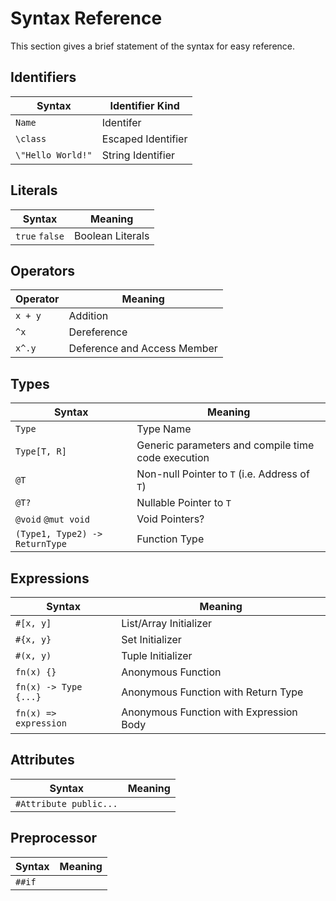 # Syntax Reference

This section gives a brief statement of the syntax for easy reference.

## Identifiers

| Syntax            | Identifier Kind    |
| ----------------- | ------------------ |
| `Name`            | Identifer          |
| `\class`          | Escaped Identifier |
| `\"Hello World!"` | String Identifier  |

## Literals

| Syntax         | Meaning          |
| -------------- | ---------------- |
| `true` `false` | Boolean Literals |

## Operators

| Operator | Meaning                     |
| -------- | --------------------------- |
| `x + y`  | Addition                    |
| `^x`     | Dereference                 |
| `x^.y`   | Deference and Access Member |

## Types

| Syntax                         | Meaning                                            |
| ------------------------------ | -------------------------------------------------- |
| `Type`                         | Type Name                                          |
| `Type[T, R]`                   | Generic parameters and compile time code execution |
| `@T`                           | Non-null Pointer to `T`    (i.e. Address of `T`)   |
| `@T?`                          | Nullable Pointer to `T`                            |
| `@void` `@mut void`            | Void Pointers?                                      |
| `(Type1, Type2) -> ReturnType` | Function Type                                      |


## Expressions

| Syntax                | Meaning                                 |
| --------------------- | --------------------------------------- |
| `#[x, y]`             | List/Array Initializer                  |
| `#{x, y}`             | Set Initializer                         |
| `#(x, y)`             | Tuple Initializer                       |
| `fn(x) {}`            | Anonymous Function                      |
| `fn(x) -> Type {...}` | Anonymous Function with Return Type     |
| `fn(x) => expression` | Anonymous Function with Expression Body |

## Attributes

| Syntax                 | Meaning |
| ---------------------- | ------- |
| `#Attribute public...` |         |

## Preprocessor

| Syntax | Meaning |
| ------ | ------- |
| `##if` |         |
